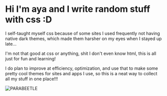 # Hi I'm aya and I write random stuff with css :D

I self-taught myself css because of some sites I used frequently not having native dark themes, which made them harsher on my eyes when I stayed up late...

I'm not that good at css or anything, shit I don't even know html, this is all just for fun and learning!

I do plan to improve at efficiency, optimization, and use that to make some pretty cool themes for sites and apps I use, so this is a neat way to collect all my stuff in one place!!!

![PARABEETLE](https://github.com/user-attachments/assets/685049d1-1a20-473f-9ee8-750240b200ba)
